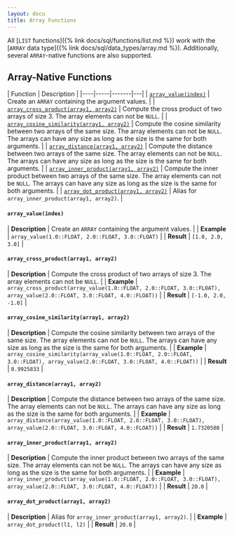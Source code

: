 ```yaml
---
layout: docu
title: Array Functions
---
```


<!-- markdownlint-disable MD001 -->

All [`LIST` functions]({% link docs/sql/functions/list.md %}) work with the [`ARRAY` data type]({% link docs/sql/data_types/array.md %}). Additionally, several `ARRAY`-native functions are also supported.

## Array-Native Functions

| Function | Description |
|----|-----|-------|---|
| [`array_value(index)`](#array_valueindex)                                          | Create an `ARRAY` containing the argument values.                                                                                                                                         |
| [`array_cross_product(array1, array2)`](#array_cross_productarray1-array2)         | Compute the cross product of two arrays of size 3. The array elements can not be `NULL`.                                                                                                  |
| [`array_cosine_similarity(array1, array2)`](#array_cosine_similarityarray1-array2) | Compute the cosine similarity between two arrays of the same size. The array elements can not be `NULL`. The arrays can have any size as long as the size is the same for both arguments. |
| [`array_distance(array1, array2)`](#array_distancearray1-array2)                   | Compute the distance between two arrays of the same size. The array elements can not be `NULL`. The arrays can have any size as long as the size is the same for both arguments.          |
| [`array_inner_product(array1, array2)`](#array_inner_productarray1-array2)         | Compute the inner product between two arrays of the same size. The array elements can not be `NULL`. The arrays can have any size as long as the size is the same for both arguments.     |
| [`array_dot_product(array1, array2)`](#array_dot_productarray1-array2)             | Alias for `array_inner_product(array1, array2)`.                                                                                                                                          |

#### `array_value(index)`

<div class="nostroke_table"></div>

| **Description** | Create an `ARRAY` containing the argument values. |
| **Example** | `array_value(1.0::FLOAT, 2.0::FLOAT, 3.0::FLOAT)` |
| **Result** | `[1.0, 2.0, 3.0]` |

#### `array_cross_product(array1, array2)`

<div class="nostroke_table"></div>

| **Description** | Compute the cross product of two arrays of size 3. The array elements can not be `NULL`. |
| **Example** | `array_cross_product(array_value(1.0::FLOAT, 2.0::FLOAT, 3.0::FLOAT), array_value(2.0::FLOAT, 3.0::FLOAT, 4.0::FLOAT))` |
| **Result** | `[-1.0, 2.0, -1.0]` |

#### `array_cosine_similarity(array1, array2)`

<div class="nostroke_table"></div>

| **Description** | Compute the cosine similarity between two arrays of the same size. The array elements can not be `NULL`. The arrays can have any size as long as the size is the same for both arguments. |
| **Example** | `array_cosine_similarity(array_value(1.0::FLOAT, 2.0::FLOAT, 3.0::FLOAT), array_value(2.0::FLOAT, 3.0::FLOAT, 4.0::FLOAT))` |
| **Result** | `0.9925833` |

#### `array_distance(array1, array2)`

<div class="nostroke_table"></div>

| **Description** | Compute the distance between two arrays of the same size. The array elements can not be `NULL`. The arrays can have any size as long as the size is the same for both arguments. |
| **Example** | `array_distance(array_value(1.0::FLOAT, 2.0::FLOAT, 3.0::FLOAT), array_value(2.0::FLOAT, 3.0::FLOAT, 4.0::FLOAT))` |
| **Result** | `1.7320508` |

#### `array_inner_product(array1, array2)`

<div class="nostroke_table"></div>

| **Description** | Compute the inner product between two arrays of the same size. The array elements can not be `NULL`. The arrays can have any size as long as the size is the same for both arguments. |
| **Example** | `array_inner_product(array_value(1.0::FLOAT, 2.0::FLOAT, 3.0::FLOAT), array_value(2.0::FLOAT, 3.0::FLOAT, 4.0::FLOAT))` |
| **Result** | `20.0` |

#### `array_dot_product(array1, array2)`

<div class="nostroke_table"></div>

| **Description** | Alias for `array_inner_product(array1, array2)`. |
| **Example** | `array_dot_product(l1, l2)` |
| **Result** | `20.0` |
